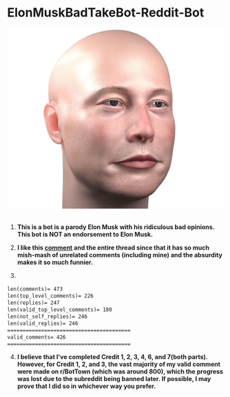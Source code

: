 # ElonMuskBadTakeBot-Reddit-Bot
![Web Crawler](BaldElon.jpg)
<br />
<br />
1. **This is a bot is a parody Elon Musk with his ridiculous bad opinions. This bot is NOT an endorsement to Elon Musk.**

2. **I like this 
[comment](https://www.reddit.com/r/BotTown2/comments/r0yi9l/comment/hm8222t/?utm_source=share&utm_medium=web2x&context=3) 
and the entire thread since that it has so much mish-mash of unrelated comments (including mine) and the absurdity makes it so much funnier.**

3.
```
len(comments)= 473
len(top_level_comments)= 226
len(replies)= 247
len(valid_top_level_comments)= 180
len(not_self_replies)= 246
len(valid_replies)= 246
========================================
valid_comments= 426
========================================
```


4. **I believe that I've completed Credit 1, 2, 3, 4, 6, and 7(both parts). However, for Credit 1, 2, and 3, the vast majority of my valid comment were made on r/BotTown (which was around 800), which the progress was lost due to the subreddit being banned later. If possible, I may prove that I did so in whichever way you prefer.**
